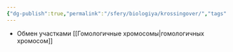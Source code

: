 ```yaml
---
{"dg-publish":true,"permalink":"/sfery/biologiya/krossingover/","tags":["Общаябиология"]}
---
```


- Обмен участками [[Гомологичные хромосомы\|гомологичных хромосом]] 
